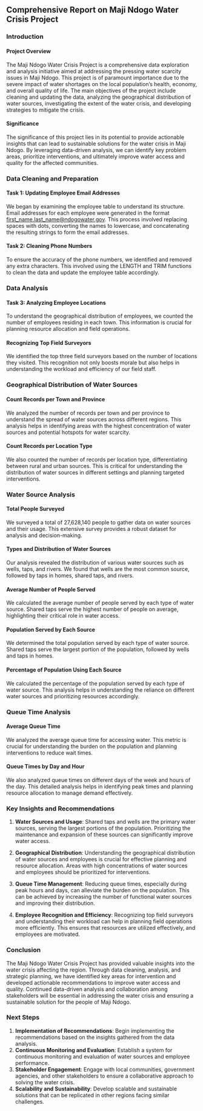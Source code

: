 ## Comprehensive Report on Maji Ndogo Water Crisis Project

### Introduction

#### Project Overview

The Maji Ndogo Water Crisis Project is a comprehensive data exploration and analysis initiative aimed at addressing the pressing water scarcity issues in Maji Ndogo. This project is of paramount importance due to the severe impact of water shortages on the local population’s health, economy, and overall quality of life. The main objectives of the project include cleaning and updating the data, analyzing the geographical distribution of water sources, investigating the extent of the water crisis, and developing strategies to mitigate the crisis.

#### Significance

The significance of this project lies in its potential to provide actionable insights that can lead to sustainable solutions for the water crisis in Maji Ndogo. By leveraging data-driven analysis, we can identify key problem areas, prioritize interventions, and ultimately improve water access and quality for the affected communities.

### Data Cleaning and Preparation

#### Task 1: Updating Employee Email Addresses

We began by examining the employee table to understand its structure. Email addresses for each employee were generated in the format first_name.last_name@ndogowater.gov. This process involved replacing spaces with dots, converting the names to lowercase, and concatenating the resulting strings to form the email addresses.

#### Task 2: Cleaning Phone Numbers

To ensure the accuracy of the phone numbers, we identified and removed any extra characters. This involved using the LENGTH and TRIM functions to clean the data and update the employee table accordingly.

### Data Analysis

#### Task 3: Analyzing Employee Locations

To understand the geographical distribution of employees, we counted the number of employees residing in each town. This information is crucial for planning resource allocation and field operations.

#### Recognizing Top Field Surveyors

We identified the top three field surveyors based on the number of locations they visited. This recognition not only boosts morale but also helps in understanding the workload and efficiency of our field staff.

### Geographical Distribution of Water Sources

#### Count Records per Town and Province

We analyzed the number of records per town and per province to understand the spread of water sources across different regions. This analysis helps in identifying areas with the highest concentration of water sources and potential hotspots for water scarcity.

#### Count Records per Location Type

We also counted the number of records per location type, differentiating between rural and urban sources. This is critical for understanding the distribution of water sources in different settings and planning targeted interventions.

### Water Source Analysis

#### Total People Surveyed

We surveyed a total of 27,628,140 people to gather data on water sources and their usage. This extensive survey provides a robust dataset for analysis and decision-making.

#### Types and Distribution of Water Sources

Our analysis revealed the distribution of various water sources such as wells, taps, and rivers. We found that wells are the most common source, followed by taps in homes, shared taps, and rivers.

#### Average Number of People Served

We calculated the average number of people served by each type of water source. Shared taps serve the highest number of people on average, highlighting their critical role in water access.

#### Population Served by Each Source

We determined the total population served by each type of water source. Shared taps serve the largest portion of the population, followed by wells and taps in homes.

#### Percentage of Population Using Each Source

We calculated the percentage of the population served by each type of water source. This analysis helps in understanding the reliance on different water sources and prioritizing resources accordingly.

### Queue Time Analysis

#### Average Queue Time

We analyzed the average queue time for accessing water. This metric is crucial for understanding the burden on the population and planning interventions to reduce wait times.

#### Queue Times by Day and Hour

We also analyzed queue times on different days of the week and hours of the day. This detailed analysis helps in identifying peak times and planning resource allocation to manage demand effectively.

### Key Insights and Recommendations

1. **Water Sources and Usage**: Shared taps and wells are the primary water sources, serving the largest portions of the population. Prioritizing the maintenance and expansion of these sources can significantly improve water access.

2. **Geographical Distribution**: Understanding the geographical distribution of water sources and employees is crucial for effective planning and resource allocation. Areas with high concentrations of water sources and employees should be prioritized for interventions.

3. **Queue Time Management**: Reducing queue times, especially during peak hours and days, can alleviate the burden on the population. This can be achieved by increasing the number of functional water sources and improving their distribution.

4. **Employee Recognition and Efficiency**: Recognizing top field surveyors and understanding their workload can help in planning field operations more efficiently. This ensures that resources are utilized effectively, and employees are motivated.

### Conclusion

The Maji Ndogo Water Crisis Project has provided valuable insights into the water crisis affecting the region. Through data cleaning, analysis, and strategic planning, we have identified key areas for intervention and developed actionable recommendations to improve water access and quality. Continued data-driven analysis and collaboration among stakeholders will be essential in addressing the water crisis and ensuring a sustainable solution for the people of Maji Ndogo.

### Next Steps

1. **Implementation of Recommendations**: Begin implementing the recommendations based on the insights gathered from the data analysis.
2. **Continuous Monitoring and Evaluation**: Establish a system for continuous monitoring and evaluation of water sources and employee performance.
3. **Stakeholder Engagement**: Engage with local communities, government agencies, and other stakeholders to ensure a collaborative approach to solving the water crisis.
4. **Scalability and Sustainability**: Develop scalable and sustainable solutions that can be replicated in other regions facing similar challenges.
